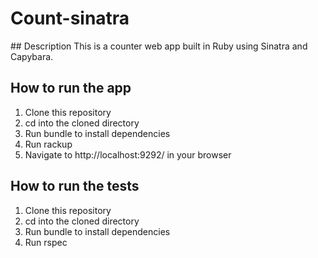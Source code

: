 # Count-sinatra

## Description
This is a counter web app built in Ruby using Sinatra and Capybara.

## How to run the app

1. Clone this repository
2. cd into the cloned directory
3. Run bundle to install dependencies
4. Run rackup
5. Navigate to http://localhost:9292/ in your browser


## How to run the tests
1. Clone this repository
2. cd into the cloned directory
3. Run bundle to install dependencies
4. Run rspec